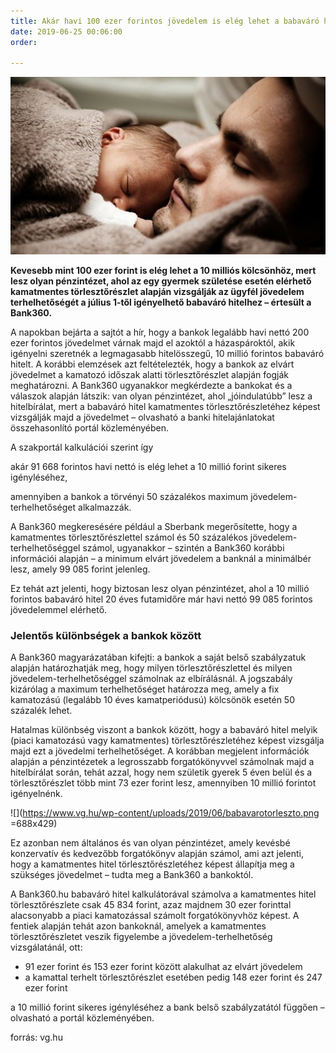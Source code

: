 ```yaml
---
title: Akár havi 100 ezer forintos jövedelem is elég lehet a babaváró hitelhez
date: 2019-06-25 00:06:00
order: 

---
```

![](/uploads/94748.jpg)

**Kevesebb mint 100 ezer forint is elég lehet a 10 milliós kölcsönhöz, mert lesz olyan pénzintézet, ahol az egy gyermek születése esetén elérhető kamatmentes törlesztőrészlet alapján vizsgálják az ügyfél jövedelem terhelhetőségét a július 1-től igényelhető babaváró hitelhez – értesült a Bank360.**

A napokban bejárta a sajtót a hír, hogy a bankok legalább havi nettó 200 ezer forintos jövedelmet várnak majd el azoktól a házaspároktól, akik igényelni szeretnék a legmagasabb hitelösszegű, 10 millió forintos babaváró hitelt. A korábbi elemzések azt feltételezték, hogy a bankok az elvárt jövedelmet a kamatozó időszak alatti törlesztőrészlet alapján fogják meghatározni. A Bank360 ugyanakkor megkérdezte a bankokat és a válaszok alapján látszik: van olyan pénzintézet, ahol „jóindulatúbb” lesz a hitelbírálat, mert a babaváró hitel kamatmentes törlesztőrészletéhez képest vizsgálják majd a jövedelmet – olvasható a banki hitelajánlatokat összehasonlító portál közleményében.

A szakportál kalkulációi szerint így

akár 91 668 forintos havi nettó is elég lehet a 10 millió forint sikeres igényléséhez,

amennyiben a bankok a törvényi 50 százalékos maximum jövedelem-terhelhetőséget alkalmazzák.

A Bank360 megkeresésére például a Sberbank megerősítette, hogy a kamatmentes törlesztőrészlettel számol és 50 százalékos jövedelem-terhelhetőséggel számol, ugyanakkor – szintén a Bank360 korábbi információi alapján – a minimum elvárt jövedelem a banknál a minimálbér lesz, amely 99 085 forint jelenleg.

Ez tehát azt jelenti, hogy biztosan lesz olyan pénzintézet, ahol a 10 millió forintos babaváró hitel 20 éves futamidőre már havi nettó 99 085 forintos jövedelemmel elérhető.

### Jelentős különbségek a bankok között

A Bank360 magyarázatában kifejti: a bankok a saját belső szabályzatuk alapján határozhatják meg, hogy milyen törlesztőrészlettel és milyen jövedelem-terhelhetőséggel számolnak az elbírálásnál. A jogszabály kizárólag a maximum terhelhetőséget határozza meg, amely a fix kamatozású (legalább 10 éves kamatperiódusú) kölcsönök esetén 50 százalék lehet.

Hatalmas különbség viszont a bankok között, hogy a babaváró hitel melyik (piaci kamatozású vagy kamatmentes) törlesztőrészletéhez képest vizsgálja majd ezt a jövedelmi terhelhetőséget. A korábban megjelent információk alapján a pénzintézetek a legrosszabb forgatókönyvvel számolnak majd a hitelbírálat során, tehát azzal, hogy nem születik gyerek 5 éven belül és a törlesztőrészlet több mint 73 ezer forint lesz, amennyiben 10 millió forintot igényelnénk.

![](https://www.vg.hu/wp-content/uploads/2019/06/babavarotorleszto.png =688x429)

Ez azonban nem általános és van olyan pénzintézet, amely kevésbé konzervatív és kedvezőbb forgatókönyv alapján számol, ami azt jelenti, hogy a kamatmentes hitel törlesztőrészletéhez képest állapítja meg a szükséges jövedelmet – tudta meg a Bank360 a bankoktól.

A Bank360.hu babaváró hitel kalkulátorával számolva a kamatmentes hitel törlesztőrészlete csak 45 834 forint, azaz majdnem 30 ezer forinttal alacsonyabb a piaci kamatozással számolt forgatókönyvhöz képest. A fentiek alapján tehát azon bankoknál, amelyek a kamatmentes törlesztőrészletet veszik figyelembe a jövedelem-terhelhetőség vizsgálatánál, ott:

* 91 ezer forint és 153 ezer forint között alakulhat az elvárt jövedelem
* a kamattal terhelt törlesztőrészlet esetében pedig 148 ezer forint és 247 ezer forint

a 10 millió forint sikeres igényléséhez a bank belső szabályzatától függően – olvasható a portál közleményében.

forrás: vg.hu